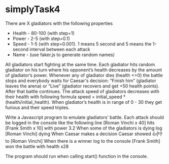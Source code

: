 # simplyTask4

There are X gladiators with the following properties
* Health - 80-100 (with step=1)
* Power - 2-5 (with step=0.1)
* Speed - 1-5 (with step=0.001). 1 means 5 second and 5 means the 1-second interval between each attack
* Name - (use faker.js to generate random names)

All gladiators start fighting at the same time. Each gladiator hits random gladiator on his turn where his opponent’s health decreases by the amount of gladiator’s power. Whenever any of gladiator dies (health <=0) the battle stops and everybody waits for Caesar's decision: “Finish him” (gladiator leaves the arena) or “Live” (gladiator recovers and get +50 health points). After that battle continues. The attack speed of gladiators decreases with their health with following formula speed = initial_speed * (health/initial_health). When gladiator’s health is in range of 0 - 30 they get furious and their speed triples.

Write a Javascript program to emulate gladiators’ battle. Each attack should be logged in the console like the following line
[Roman Vinchi x 40] hits [Frank Smith x 10] with power 3.2
When some of the gladiators is dying log
[Roman Vinchi] dying
When Caesar makes a decision
Caesar showed 👍|👎 to [Roman Vinchi]
When there is a winner log to the console
[Frank Smith] won the battle with health x28

The program should run when calling start() function in the console.

